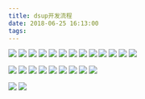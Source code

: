 ```yaml
---
title: dsup开发流程
date: 2018-06-25 16:13:00
tags:
---
```

![](http://onaqzli6n.bkt.clouddn.com/15022409447523.jpg)
![](http://onaqzli6n.bkt.clouddn.com/15022409643817.jpg)
![](http://onaqzli6n.bkt.clouddn.com/15022409747136.jpg)
![](http://onaqzli6n.bkt.clouddn.com/15022409862916.jpg)
![](http://onaqzli6n.bkt.clouddn.com/15022410078486.jpg)
![](http://onaqzli6n.bkt.clouddn.com/15022410256400.jpg)
![](http://onaqzli6n.bkt.clouddn.com/15022410396407.jpg)
![](http://onaqzli6n.bkt.clouddn.com/15022410455569.jpg)
![](http://onaqzli6n.bkt.clouddn.com/15022410517815.jpg)
![](http://onaqzli6n.bkt.clouddn.com/15022410582631.jpg)
![](http://onaqzli6n.bkt.clouddn.com/15022410762661.jpg)
![](http://onaqzli6n.bkt.clouddn.com/15022410932849.jpg)
![](http://onaqzli6n.bkt.clouddn.com/15022410990186.jpg)

![](http://onaqzli6n.bkt.clouddn.com/15022411054107.jpg)
![](http://onaqzli6n.bkt.clouddn.com/15022411140609.jpg)
![](http://onaqzli6n.bkt.clouddn.com/15022411193237.jpg)
![](http://onaqzli6n.bkt.clouddn.com/15022411248551.jpg)
![](http://onaqzli6n.bkt.clouddn.com/15022411499529.jpg)
![](http://onaqzli6n.bkt.clouddn.com/15022411545451.jpg)
![](http://onaqzli6n.bkt.clouddn.com/15022411451874.jpg)
![](http://onaqzli6n.bkt.clouddn.com/15022411600392.jpg)
![](http://onaqzli6n.bkt.clouddn.com/15022411665197.jpg)

![](http://onaqzli6n.bkt.clouddn.com/15022411858283.jpg)
![](http://onaqzli6n.bkt.clouddn.com/15022411952180.jpg)


